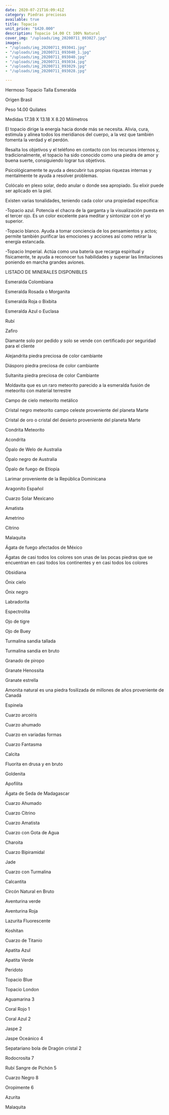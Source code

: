 ```yaml
---
date: 2020-07-21T16:09:41Z
category: Piedras preciosas
available: true
title: Topacio
unit_price: "$420.000"
description: Topacio 14.00 Ct 100% Natural
cover_img: "/uploads/img_20200711_093027.jpg"
images:
- "/uploads/img_20200711_093041.jpg"
- "/uploads/img_20200711_093040_1.jpg"
- "/uploads/img_20200711_093040.jpg"
- "/uploads/img_20200711_093034.jpg"
- "/uploads/img_20200711_093029.jpg"
- "/uploads/img_20200711_093028.jpg"

---
```

Hermoso Topacio Talla Esmeralda

Origen Brasil

Peso 14.00 Quilates

Medidas 17.38 X 13.18 X 8.20 Milímetros

El topacio dirige la energía hacia donde más se necesita. Alivia, cura, estimula y alinea todos los meridianos del cuerpo, a la vez que también fomenta la verdad y el perdón.

Resalta los objetivos y el teléfono en contacto con los recursos internos y, tradicionalmente, el topacio ha sido conocido como una piedra de amor y buena suerte, consiguiendo lograr tus objetivos.

Psicológicamente te ayuda a descubrir tus propias riquezas internas y mentalmente te ayuda a resolver problemas.

Colócalo en plexo solar, dedo anular o donde sea apropiado. Su elixir puede ser aplicado en la piel.

Existen varias tonalidades, teniendo cada color una propiedad específica:

\-Topacio azul. Potencia el chacra de la garganta y la visualización puesta en el tercer ojo. Es un color excelente para meditar y sintonizar con el yo superior.

\-Topacio blanco. Ayuda a tomar conciencia de los pensamientos y actos; permite también purificar las emociones y acciones así como retirar la energía estancada.

\-Topacio Imperial. Actúa como una batería que recarga espiritual y físicamente, te ayuda a reconocer tus habilidades y superar las limitaciones poniendo en marcha grandes aviones.

LISTADO DE MINERALES DISPONIBLES

Esmeralda Colombiana

Esmeralda Rosada o Morganita

Esmeralda Roja o Bixbita

Esmeralda Azul o Euclasa

Rubí

Zafiro

Diamante solo por pedido y solo se vende con certificado por seguridad para el cliente

Alejandrita piedra preciosa de color cambiante

Diásporo piedra preciosa de color cambiante

Sultanita piedra preciosa de color Cambiante

Moldavita que es un raro meteorito parecido a la esmeralda fusión de meteorito con material terrestre

Campo de cielo meteorito metálico

Cristal negro meteorito campo celeste proveniente del planeta Marte

Cristal de oro o cristal del desierto proveniente del planeta Marte

Condrita Meteorito

Acondrita

Ópalo de Welo de Australia

Ópalo negro de Australia

Ópalo de fuego de Etiopía

Larimar proveniente de la República Dominicana

Aragonito Español

Cuarzo Solar Mexicano

Amatista

Ametrino

Citrino

Malaquita

Ágata de fuego afectados de México

Ágatas de casi todos los colores son unas de las pocas piedras que se encuentran en casi todos los continentes y en casi todos los colores

Obsidiana

Ónix cielo

Ónix negro

Labradorita

Espectrolita

Ojo de tigre

Ojo de Buey

Turmalina sandia tallada

Turmalina sandia en bruto

Granado de piropo

Granate Henossita

Granate estrella

Amonita natural es una piedra fosilizada de millones de años proveniente de Canadá

Espinela

Cuarzo arcoíris

Cuarzo ahumado

Cuarzo en variadas formas

Cuarzo Fantasma

Calcita

Fluorita en drusa y en bruto

Goldenita

Apofilita

Ágata de Seda de Madagascar

Cuarzo Ahumado

Cuarzo Citrino

Cuarzo Amatista

Cuarzo con Gota de Agua

Charoita

Cuarzo Bipiramidal

Jade

Cuarzo con Turmalina

Calcantita

Circón Natural en Bruto

Aventurina verde

Aventurina Roja

Lazurita Fluorescente

Koshitan

Cuarzo de Titanio

Apatita Azul

Apatita Verde

Peridoto

Topacio Blue

Topacio London

Aguamarina 3

Coral Rojo 1

Coral Azul 2

Jaspe 2

Jaspe Oceánico 4

Sepatariano bola de Dragón cristal 2

Rodocrosita 7

Rubí Sangre de Pichón 5

Cuarzo Negro 8

Oropimente 6

Azurita

Malaquita